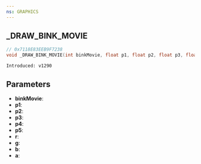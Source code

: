 ```yaml
---
ns: GRAPHICS
---
```

## _DRAW_BINK_MOVIE

```c
// 0x7118E83EEB9F7238
void _DRAW_BINK_MOVIE(int binkMovie, float p1, float p2, float p3, float p4, float p5, int r, int g, int b, int a);
```

```
Introduced: v1290
```

## Parameters
* **binkMovie**:
* **p1**:
* **p2**:
* **p3**:
* **p4**:
* **p5**:
* **r**:
* **g**:
* **b**:
* **a**:

